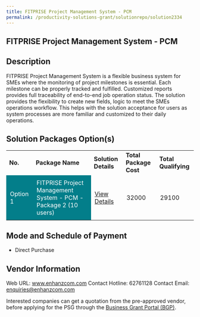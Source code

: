 ```yaml
---
title: FITPRISE Project Management System - PCM
permalink: /productivity-solutions-grant/solutionrepo/solution2334
---
```


## FITPRISE Project Management System - PCM

## Description

FITPRISE Project Management System is a flexible business system for SMEs where the monitoring of project milestones is essential. Each milestone can be properly tracked and fulfilled. Customized reports provides full traceability of end-to-end job operation status. The solution provides the flexibility to create new fields, logic to meet the SMEs operations workflow. This helps with the solution acceptance for users as system processes are more familiar and customized to their daily operations.

## Solution Packages Option(s)

<table>
<tr>
<td><b>No.</b></td>
<td><b>Package Name</b></td>
<td><b>Solution Details</b></td>
<td><b>Total Package Cost</b></td>
<td><b>Total Qualifying</b></td>
</tr>
<tr>
<td style='padding: 10px; background-color: #037E8A; color: #FFFFFF;'>Option 1</td>
<td style='padding: 10px; background-color: #037E8A; color: #FFFFFF;'>FITPRISE Project Management System - PCM - Package 2 (10 users)</td>
<td style='padding: 10px;'><a href='https://www.gobusiness.gov.sg/images/psg/Enhanzcom20210226_Desensitised_Annex_3-_Part_2.pdf' target='_blank'>View Details</a></td>
<td style='padding: 10px;'>32000</td>
<td style='padding: 10px;'>29100</td>
</tr>
</table>

## Mode and Schedule of Payment

 - Direct Purchase

## Vendor Information

 Web URL: www.enhanzcom.com 
Contact Hotline: 62761128 
Contact Email: enquiries@enhanzcom.com 


Interested companies can get a quotation from the pre-approved vendor, before applying for the PSG through the <a href='https://www.businessgrants.gov.sg/'>Business Grant Portal (BGP)</a>.

<script src="/jquery/resize-tables.js"></script>
